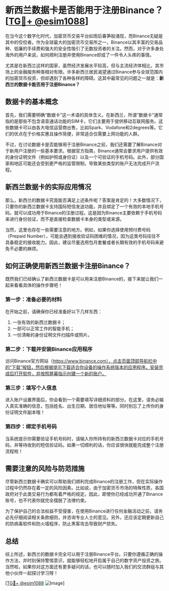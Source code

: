 # 新西兰数据卡是否能用于注册Binance？[[TG💪+ @esim1088](https://t.me/s/esim1088)]

在当今这个数字化时代，加密货币交易平台如雨后春笋般涌现，而Binance无疑是其中的佼佼者。作为全球最大的加密货币交易所之一，Binance以其丰富的交易品种、低廉的手续费和强大的安全性吸引了无数投资者的关注。然而，对于许多身处海外的用户来说，如何顺利注册并使用Binance却成了一件令人头疼的事情。

尤其是在新西兰这样的国家，虽然经济发展水平较高，但与主流经济体相比，其市场上的金融服务种类相对有限。许多新西兰居民渴望通过Binance参与全球范围内的加密货币投资，但却遇到了各种各样的障碍。这其中最常见的问题之一就是：**新西兰的数据卡能否用于注册Binance？**

## 数据卡的基本概念

首先，我们需要明确“数据卡”这一术语的具体含义。在新西兰，所谓“数据卡”通常指的是那些不包含语音通话功能的SIM卡，它们主要用于提供移动互联网服务。这些数据卡可以由各大电信运营商出售，比如Spark、Vodafone和2degrees等。它们的优点在于价格实惠且操作简便，非常适合仅需要上网功能的人群。

不过，在讨论数据卡是否能够用于注册Binance之前，我们还需要了解Binance对于新用户注册的一些基本要求。根据官方指南，Binance通常会要求用户提供有效的身份证明文件（例如护照或身份证）以及一个可验证的手机号码。此外，部分国家和地区可能还会受到更严格的监管限制，导致某些类型的账户无法完成开户流程。

## 新西兰数据卡的实际应用情况

那么，新西兰的数据卡究竟能否满足上述条件呢？答案是肯定的！大多数情况下，只要你的新西兰数据卡支持国际短信发送功能，并且绑定了一个有效的本地手机号码，就可以成功用于Binance的注册过程。这是因为Binance主要依赖于手机号码来进行身份验证，而不是直接检查数据卡本身的类型或来源。

当然，这里也存在一些需要注意的地方。例如，如果你选择使用预付费号码（Prepaid Number），可能会遇到接收验证码困难的情况，因为这类号码往往不具备稳定的接收能力。因此，建议尽量选用包月套餐或者长期有效的手机号码来避免不必要的麻烦。

## 如何正确使用新西兰数据卡注册Binance？

既然我们已经确认了新西兰数据卡是可以用来注册Binance的，接下来就让我们一起来看看具体的操作步骤吧！

### 第一步：准备必要的材料
在开始之前，请确保你已经准备好以下几样东西：
1. 一张有效的新西兰数据卡；
2. 一部可以正常工作的智能手机；
3. 一份清晰的身份证明文件扫描件或照片。

### 第二步：下载并安装Binance应用程序
访问Binance官方网站（https://www.binance.com），点击页面顶部导航栏中的“下载”按钮，然后根据提示下载适合你设备的操作系统版本的应用程序。安装完成后打开软件，并按照屏幕指示创建一个新的账户。

### 第三步：填写个人信息
进入账户设置界面后，你会看到一个需要填写详细资料的部分。在这里，请务必输入真实准确的信息，包括姓名、出生日期、居住地址等等。同时别忘了上传你的身份证明文件副本哦！

### 第四步：绑定手机号码
当系统提示你需要验证手机号码时，请输入你所持有的新西兰数据卡对应的手机号码，并等待收到的短信验证码。如果一切顺利的话，你应该很快就能完成整个注册流程啦！

## 需要注意的风险与防范措施

尽管新西兰数据卡确实可以帮助我们顺利完成Binance的注册工作，但在实际操作过程中仍然存在着一定的风险因素。比如说，由于加密货币市场的特殊性质，各国政府对于此类交易行为都有着严格的规定。因此，即使你已经成功开通了Binance账号，也不代表你就完全摆脱了法律约束。

为了保护自己的合法权益不受侵害，在使用Binance进行任何金融活动之前，请务必先仔细阅读相关条款细则，并咨询专业人士的意见。另外，还应该定期更新自己的防病毒软件和防火墙程序，防止黑客攻击导致财产损失。

## 总结

综上所述，新西兰的数据卡完全可以用于注册Binance平台。只要你遵循正确的操作方法，并时刻保持警惕意识，就能够轻松地开启属于自己的数字资产投资之旅。当然啦，如果你对这方面还有更多疑问的话，也可以随时加入我们的交流群组与其他小伙伴一起探讨学习呀！

[[TG💪+ @esim1088](https://t.me/s/esim1088) ![Image](https://i.postimg.cc/4NQfJmqS/Snipaste-2025-05-13-00-14-12.png)]